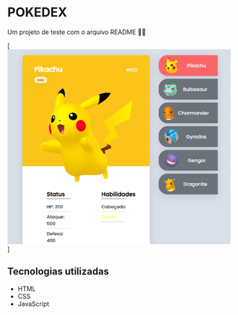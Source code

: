 # POKEDEX
Um projeto de teste com o arquivo README 🧙🏾

[<img src="src/img-readme.png" alt="Imagem do Projeto da Pokedex">]

## Tecnologias utilizadas
- HTML
- CSS
- JavaScript

